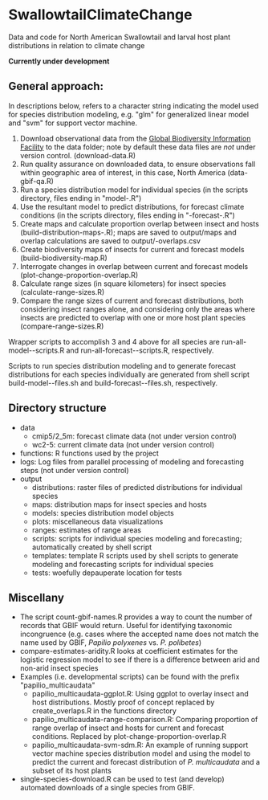 # SwallowtailClimateChange
Data and code for North American Swallowtail and larval host plant distributions in relation to climate change

**Currently under development**

## General approach:

In descriptions below, <model> refers to a character string indicating the 
model used for species distribution modeling, e.g. "glm" for generalized 
linear model and "svm" for support vector machine.

1. Download observational data from the [Global Biodiversity Information 
Facility](https://gbif.org) to the data folder; note by default these data 
files are _not_ under version control. (download-data.R)
2. Run quality assurance on downloaded data, to ensure observations fall within
geographic area of interest, in this case, North America (data-gbif-qa.R)
3. Run a species distribution model for individual species (in the scripts 
directory, files ending in "model-<model>.R")
4. Use the resultant model to predict distributions, for forecast climate 
conditions (in the scripts directory, files ending in "-forecast-<model>.R")
5. Create maps and calculate proportion overlap between insect and hosts 
(build-distribution-maps-<model>.R); maps are saved to output/maps and overlap 
calculations are saved to output/<model>-overlaps.csv
6. Create biodiversity maps of insects for current and forecast models
(build-biodiversity-map.R)
7. Interrogate changes in overlap between current and forecast models 
(plot-change-proportion-overlap.R)
8. Calculate range sizes (in square kilometers) for insect species 
(calculate-range-sizes.R)
9. Compare the range sizes of current and forecast distributions, both 
considering insect ranges alone, and considering only the areas where insects 
are predicted to overlap with one or more host plant species 
(compare-range-sizes.R)

Wrapper scripts to accomplish 3 and 4 above for all species are 
run-all-model-<model>-scripts.R and run-all-forecast-<model>-scripts.R, 
respectively. 

Scripts to run species distribution modeling and to generate forecast 
distributions for each species individually are generated from shell script 
build-model-<model>-files.sh and build-forecast-<model>-files.sh, respectively.

## Directory structure

+ data
    + cmip5/2_5m: forecast climate data (not under version control)
    + wc2-5: current climate data (not under version control)
+ functions: R functions used by the project
+ logs: Log files from parallel processing of modeling and forecasting steps 
(not under version control)
+ output
    + distributions: raster files of predicted distributions for individual 
    species
    + maps: distribution maps for insect species and hosts
    + models: species distribution model objects
    + plots: miscellaneous data visualizations
    + ranges: estimates of range areas
    + scripts: scripts for individual species modeling and forecasting; 
    automatically created by shell script
    + templates: template R scripts used by shell scripts to generate modeling 
    and forecasting scripts for individual species
    + tests: woefully depauperate location for tests

## Miscellany

+ The script count-gbif-names.R provides a way to count the number of records 
that GBIF would return. Useful for identifying taxonomic incongruence (e.g. 
cases where the accepted name does not match the name used by GBIF, _Papilio 
polyxenes_ vs. _P. polibetes_)
+ compare-estimates-aridity.R looks at coefficient estimates for the logistic 
regression model to see if there is a difference between arid and non-arid 
insect species
+ Examples (i.e. developmental scripts) can be found with the prefix 
"papilio_multicaudata"
    + papilio_multicaudata-ggplot.R: Using ggplot to overlay insect and host 
    distributions. Mostly proof of concept replaced by create_overlaps.R in 
    the functions directory
    + papilio_multicaudata-range-comparison.R: Comparing proportion of range 
    overlap of insect and hosts for current and forecast conditions. Replaced 
    by plot-change-proportion-overlap.R
    + papilio_multicaudata-svm-sdm.R: An example of running support vector 
    machine species distribution model and using the model to predict the 
    current and forecast distribution of _P. multicaudata_ and a subset of its
    host plants
+ single-species-download.R can be used to test (and develop) automated 
downloads of a single species from GBIF.
